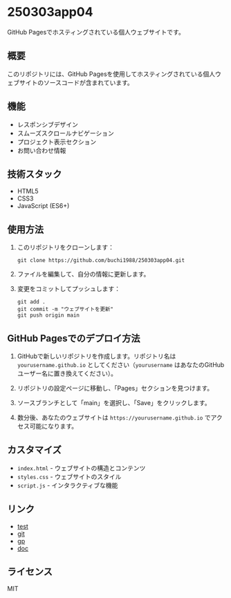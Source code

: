 # 250303app04

GitHub Pagesでホスティングされている個人ウェブサイトです。

## 概要

このリポジトリには、GitHub Pagesを使用してホスティングされている個人ウェブサイトのソースコードが含まれています。

## 機能

- レスポンシブデザイン
- スムーズスクロールナビゲーション
- プロジェクト表示セクション
- お問い合わせ情報

## 技術スタック

- HTML5
- CSS3
- JavaScript (ES6+)

## 使用方法

1. このリポジトリをクローンします：
   ```
   git clone https://github.com/buchi1988/250303app04.git
   ```

2. ファイルを編集して、自分の情報に更新します。

3. 変更をコミットしてプッシュします：
   ```
   git add .
   git commit -m "ウェブサイトを更新"
   git push origin main
   ```

## GitHub Pagesでのデプロイ方法

1. GitHubで新しいリポジトリを作成します。リポジトリ名は `yourusername.github.io` としてください（`yourusername` はあなたのGitHubユーザー名に置き換えてください）。

2. リポジトリの設定ページに移動し、「Pages」セクションを見つけます。

3. ソースブランチとして「main」を選択し、「Save」をクリックします。

4. 数分後、あなたのウェブサイトは `https://yourusername.github.io` でアクセス可能になります。

## カスタマイズ

- `index.html` - ウェブサイトの構造とコンテンツ
- `styles.css` - ウェブサイトのスタイル
- `script.js` - インタラクティブな機能

## リンク

- [test](test.md)
- [git](git.md)
- [gp](gp.md)
- [doc](doc/test.md)

## ライセンス

MIT
